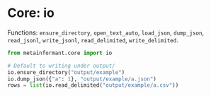 # Core: io

Functions: `ensure_directory`, `open_text_auto`, `load_json`, `dump_json`, `read_jsonl`, `write_jsonl`, `read_delimited`, `write_delimited`.

```python
from metainformant.core import io

# Default to writing under output/
io.ensure_directory("output/example")
io.dump_json({"a": 1}, "output/example/a.json")
rows = list(io.read_delimited("output/example/a.csv"))
```
